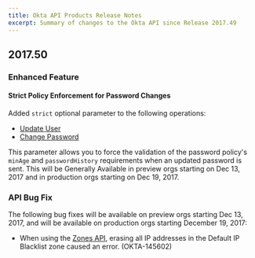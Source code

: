 ```yaml
---
title: Okta API Products Release Notes
excerpt: Summary of changes to the Okta API since Release 2017.49
---
```


## 2017.50

### Enhanced Feature

#### Strict Policy Enforcement for Password Changes

Added `strict` optional parameter to the following operations:

* [Update User](https://developer.okta.com/docs/api/resources/users/#update-user)
* [Change Password](https://developer.okta.com/docs/api/resources/users/#change-password)

This parameter allows you to force the validation of the password policy's `minAge` and `passwordHistory` requirements when an updated password is sent. This will be Generally Available in preview orgs starting on Dec 13, 2017 and in production orgs starting on Dec 19, 2017.
<!-- OKTA-148151 -->

### API Bug Fix

The following bug fixes will be available on preview orgs starting Dec 13, 2017, and will be available on production orgs starting December 19, 2017:

* When using the [Zones API](https://developer.okta.com/docs/api/resources/zones/#update-an-ip-zone), erasing all IP addresses in the Default IP Blacklist zone caused an error. (OKTA-145602)
